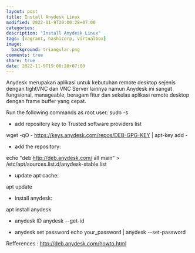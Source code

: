 ```yaml
---
layout: post
title: Install Anydesk Linux
modified: 2022-11-9T20:00:28+07:00
categories:
description: "Install Anydesk Linux"
tags: [vagrant, hashicorp, virtualbox]
image:
  background: triangular.png
comments: true
share: true
date: 2022-11-9T19:00:28+07:00
---
```

Anydesk merupakan aplikasi untuk kebutuhan remote desktop sejenis dengan tightVNC dan VNC Server lainnya namun Anydesk ini sangat fungsional, manageable, beragam fitur dan sekelas aplikasi remote desktop dengan frame buffer yang cepat.

Run the following commands as root user:
sudo -s 

- add repository key to Trusted software providers list

wget -qO - https://keys.anydesk.com/repos/DEB-GPG-KEY | apt-key add -

- add the repository:

echo "deb http://deb.anydesk.com/ all main" > /etc/apt/sources.list.d/anydesk-stable.list

- update apt cache:

apt update

- install anydesk:

apt install anydesk

- anydesk ID
anydesk --get-id

- anydesk set password 
echo your_password | anydesk --set-password

Refferences : 
http://deb.anydesk.com/howto.html